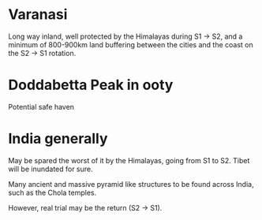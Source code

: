 # Varanasi

Long way inland, well protected by the Himalayas during S1 -> S2, and a minimum of 800-900km land buffering between the cities and the coast on the S2 -> S1 rotation.

# Doddabetta Peak in ooty

Potential safe haven

# India generally

May be spared the worst of it by the Himalayas, going from S1 to S2. Tibet will be inundated for sure.

Many ancient and massive pyramid like structures to be found across India, such as the Chola temples.

However, real trial may be the return (S2 -> S1).
